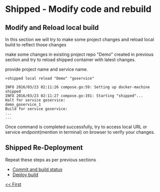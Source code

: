 # Shipped - Modify code and rebuild
 
 

## Modify and Reload local build
In this section we will try to make some project changes and reload local build to reflect those changes

make some changes in existing project repo "Demo" created in previous section and  try to reload shipped container with latest changes.

provide project name and service name.
```
>shipped local reload "Demo" "goservice"

INFO 2016/03/23 02:11:26 compose.go:59: Setting up docker-machine shipped
INFO 2016/03/23 02:11:27 compose.go:191: Starting "shipped"...
Halt for service goservice:
demo_goservice_1
Build for service goservice:
...
...
```
Once command is completed successfully, try to access local URL or service endpoint(mention in terminal) on browser to verify your changes.

## Shipped  Re-Deployment
 Repeat these steps as per previous sections
- <a href="4.md">Commit and build status</a>
- <a href="5.md">Deploy build</a>


 <a href="1.md"><< First</a>
